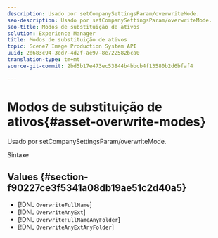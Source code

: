 ```yaml
---
description: Usado por setCompanySettingsParam/overwriteMode.
seo-description: Usado por setCompanySettingsParam/overwriteMode.
seo-title: Modos de substituição de ativos
solution: Experience Manager
title: Modos de substituição de ativos
topic: Scene7 Image Production System API
uuid: 2d683c94-3ed7-4d2f-ae97-8e722582bca0
translation-type: tm+mt
source-git-commit: 2bd5b17e473ec53844b4bbcb4f13580b2d6bfaf4

---
```



# Modos de substituição de ativos{#asset-overwrite-modes}

Usado por setCompanySettingsParam/overwriteMode.

Sintaxe

## Values {#section-f90227ce3f5341a08db19ae51c2d40a5}

* [!DNL `OverwriteFullName`]
* [!DNL `OverwriteAnyExt`]
* [!DNL `OverwriteFullNameAnyFolder`]
* [!DNL `OverwriteAnyExtAnyFolder`]

